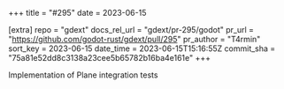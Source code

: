 +++
title = "#295"
date = 2023-06-15

[extra]
repo = "gdext"
docs_rel_url = "gdext/pr-295/godot"
pr_url = "https://github.com/godot-rust/gdext/pull/295"
pr_author = "T4rmin"
sort_key = 2023-06-15
date_time = 2023-06-15T15:16:55Z
commit_sha = "75a81e52dd8c3138a23cee5b65782b16ba4e161e"
+++

Implementation of Plane integration tests
